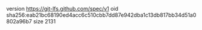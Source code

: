 version https://git-lfs.github.com/spec/v1
oid sha256:eab21bc68190ed4acc6c510cbb7dd87e942dba1c13db817bb34d51a0802a96b7
size 2131
